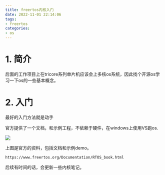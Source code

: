 ```yaml
---
title: freertos内核入门
date: 2022-11-01 22:14:06
tags:
- freertos
categories:
- os
---
```


# 1. 简介

后面的工作项目上在tricore系列单片机应该会上多核os系统，因此找个开源os学习一下os的一些基本概念。

# 2. 入门

最好的入门方法就是动手

官方提供了一个文档，和示例工程，不依赖于硬件，在windows上使用VS跑os.

![](https://cdn.jsdelivr.net/gh/czc13611858691/picgoRepo@master/20221101221732.png)

上图是官方的资料，包括文档和示例demo。

```
https://www.freertos.org/Documentation/RTOS_book.html
```

后续有时间的话，会更新一些内核笔记。